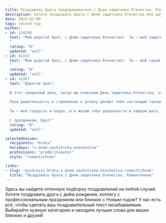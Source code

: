 ```yaml
---
title: Поздравить брата предпринимателя с Днем защитника Отечества. Романтичное
description: Хотите поздравить брата с Днем защитника Отечества или другим праздником? Наш ИИ создаст незабываемое поздравление, а вы обязательно выделитесь среди других.  
date: 2025-01-09
tags: second tag
wishes:
- id: 134240
  text: "Мой дорогой брат, с Днём защитника Отечества!  Ты – мой защитник, моя опора, мой герой не только в романтическом смысле, но и в жизни,  твоя сила и целеустремлённость,  твоё умение строить и создавать собственный мир, как настоящий предприниматель — всё это восхищает и вдохновляет меня.  Пусть твоя жизнь будет полна любви, успеха и света,  а все твои начинания увенчаются победой!  Обнимаю тебя крепко-крепко!
  "
  rating: "0"
  updated: "null"
- id: 84193
  text: "Мой дорогой брат, с Днём защитника Отечества!  Ты – мой герой, мой защитник, моя опора, даже если твоя крепость – это не только дом, но и твой собственный, успешно развивающийся бизнес.  Твой  смелый дух,  твоя целеустремлённость,  твоя нежность и забота – это то, что я ценю больше всего. Пусть твоя жизнь будет полна любви, успеха и вдохновения.  Целую крепко!
  "
  rating: "0"
  updated: "null"
- id: 42467
  text: "Дорогой брат!
  
  В этот священный день, когда мы отмечаем День защитника Отечества, хочу поздравить тебя с этим особенным праздником. Ты не только сильный и надежный защитник, но и талантливый предприниматель, который вдохновляет окружающих своим трудом и упорством.
  
  Твоя решительность и стремление к успеху делают тебя настоящим героем нашего времени. Пусть в твоем бизнесе всегда будет место для смелых идей и блестящих решений, а в жизни — любовь, счастье и поддержка близких.
  
  Ты — моя гордость и опора, и я желаю тебе уверенности в каждом шаге, светлых перспектив и грандиозных достижений. Пусть каждый день приносит тебе новые победы и радость.
  
  С праздником, брат!"
  rating: "0"
  updated: "null"

selectedValues:
  recipients: "brata"
  holidays: "s-dnem-zashitnika-otechestva"
  professions: "predprinimatel"
  style: "romantichnoe"

links:
- slug: "pozdravit-brata-s-dnem-zashitnika-otechestva-romantichnoe"
  title: "Поздравить брата с Днем защитника Отечества. Романтичное"
---
```


Здесь вы найдете отличную подборку поздравлений на любой случай.
Хотите поздравить друга с днём рождения, коллегу с профессиональным праздником или близких с Новым годом? У нас есть всё, чтобы сделать ваш поздравительный текст незабываемым. Выбирайте нужную категорию и находите лучшие слова для ваших близких и друзей!
